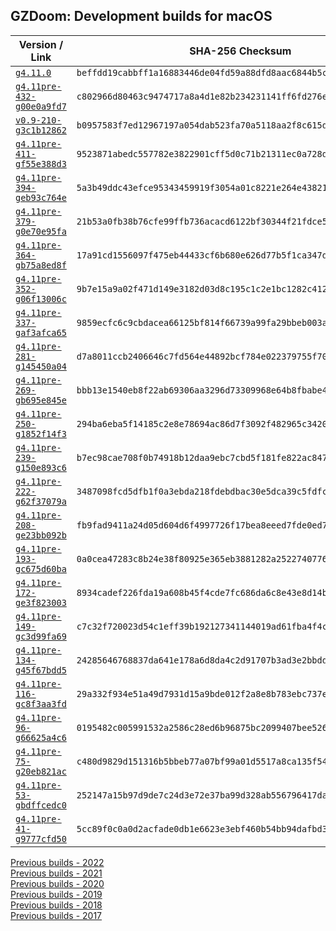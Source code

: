 ## GZDoom: Development builds for macOS

|Version / Link|SHA-256 Checksum|
|---|---|
|[`g4.11.0`](https://github.com/alexey-lysiuk/gzdoom-macos-devbuilds/releases/download/g4.11.0/gzdoom-g4.11.0.zip)|`beffdd19cabbff1a16883446de04fd59a88dfd8aac6844b5ceb568d8227eec76`|
|[`g4.11pre-432-g00e0a9fd7`](https://github.com/alexey-lysiuk/gzdoom-macos-devbuilds/releases/download/g4.11pre-432-g00e0a9fd7/gzdoom-g4.11pre-432-g00e0a9fd7.zip)|`c802966d80463c9474717a8a4d1e82b234231141ff6fd276eb9cba5f1da92790`|
|[`v0.9-210-g3c1b12862`](https://github.com/alexey-lysiuk/gzdoom-macos-devbuilds/releases/download/v0.9-210-g3c1b12862/vkdoom-v0.9-210-g3c1b12862.zip)|`b0957583f7ed12967197a054dab523fa70a5118aa2f8c615d85fbb7fad582520`|
|[`g4.11pre-411-gf55e388d3`](https://github.com/alexey-lysiuk/gzdoom-macos-devbuilds/releases/download/g4.11pre-411-gf55e388d3/gzdoom-g4.11pre-411-gf55e388d3.zip)|`9523871abedc557782e3822901cff5d0c71b21311ec0a728d31ab51d6bf9fd4d`|
|[`g4.11pre-394-geb93c764e`](https://github.com/alexey-lysiuk/gzdoom-macos-devbuilds/releases/download/g4.11pre-394-geb93c764e/gzdoom-g4.11pre-394-geb93c764e.zip)|`5a3b49ddc43efce95343459919f3054a01c8221e264e4382117d1c66e7f3a128`|
|[`g4.11pre-379-g0e70e95fa`](https://github.com/alexey-lysiuk/gzdoom-macos-devbuilds/releases/download/g4.11pre-379-g0e70e95fa/gzdoom-g4.11pre-379-g0e70e95fa.zip)|`21b53a0fb38b76cfe99ffb736acacd6122bf30344f21fdce5182b45909090d71`|
|[`g4.11pre-364-gb75a8ed8f`](https://github.com/alexey-lysiuk/gzdoom-macos-devbuilds/releases/download/g4.11pre-364-gb75a8ed8f/gzdoom-g4.11pre-364-gb75a8ed8f.zip)|`17a91cd1556097f475eb44433cf6b680e626d77b5f1ca347de2daef81f3afbf0`|
|[`g4.11pre-352-g06f13006c`](https://github.com/alexey-lysiuk/gzdoom-macos-devbuilds/releases/download/g4.11pre-352-g06f13006c/gzdoom-g4.11pre-352-g06f13006c.zip)|`9b7e15a9a02f471d149e3182d03d8c195c1c2e1bc1282c4121e694fee33c28cd`|
|[`g4.11pre-337-gaf3afca65`](https://github.com/alexey-lysiuk/gzdoom-macos-devbuilds/releases/download/g4.11pre-337-gaf3afca65/gzdoom-g4.11pre-337-gaf3afca65.zip)|`9859ecfc6c9cbdacea66125bf814f66739a99fa29bbeb003a8fe436a71c175c1`|
|[`g4.11pre-281-g145450a04`](https://github.com/alexey-lysiuk/gzdoom-macos-devbuilds/releases/download/g4.11pre-281-g145450a04/gzdoom-g4.11pre-281-g145450a04.zip)|`d7a8011ccb2406646c7fd564e44892bcf784e022379755f705ede2e508c298be`|
|[`g4.11pre-269-gb695e845e`](https://github.com/alexey-lysiuk/gzdoom-macos-devbuilds/releases/download/g4.11pre-269-gb695e845e/gzdoom-g4.11pre-269-gb695e845e.zip)|`bbb13e1540eb8f22ab69306aa3296d73309968e64b8fbabe4c08aedfe51d8fc7`|
|[`g4.11pre-250-g1852f14f3`](https://github.com/alexey-lysiuk/gzdoom-macos-devbuilds/releases/download/g4.11pre-250-g1852f14f3/gzdoom-g4.11pre-250-g1852f14f3.zip)|`294ba6eba5f14185c2e8e78694ac86d7f3092f482965c342074dd7423b099a87`|
|[`g4.11pre-239-g150e893c6`](https://github.com/alexey-lysiuk/gzdoom-macos-devbuilds/releases/download/g4.11pre-239-g150e893c6/gzdoom-g4.11pre-239-g150e893c6.zip)|`b7ec98cae708f0b74918b12daa9ebc7cbd5f181fe822ac8472cc8546c56f9a11`|
|[`g4.11pre-222-g62f37079a`](https://github.com/alexey-lysiuk/gzdoom-macos-devbuilds/releases/download/g4.11pre-222-g62f37079a/gzdoom-g4.11pre-222-g62f37079a.zip)|`3487098fcd5dfb1f0a3ebda218fdebdbac30e5dca39c5fdfca5a28928f804473`|
|[`g4.11pre-208-ge23bb092b`](https://github.com/alexey-lysiuk/gzdoom-macos-devbuilds/releases/download/g4.11pre-208-ge23bb092b/gzdoom-g4.11pre-208-ge23bb092b.zip)|`fb9fad9411a24d05d604d6f4997726f17bea8eeed7fde0ed7c708cbf57f47ffb`|
|[`g4.11pre-193-gc675d60ba`](https://github.com/alexey-lysiuk/gzdoom-macos-devbuilds/releases/download/g4.11pre-193-gc675d60ba/gzdoom-g4.11pre-193-gc675d60ba.zip)|`0a0cea47283c8b24e38f80925e365eb3881282a25227407763799e26b1018efb`|
|[`g4.11pre-172-ge3f823003`](https://github.com/alexey-lysiuk/gzdoom-macos-devbuilds/releases/download/g4.11pre-172-ge3f823003/gzdoom-g4.11pre-172-ge3f823003.zip)|`8934cadef226fda19a608b45f4cde7fc686da6c8e43e8d14b155109c1a8db0d2`|
|[`g4.11pre-149-gc3d99fa69`](https://github.com/alexey-lysiuk/gzdoom-macos-devbuilds/releases/download/g4.11pre-149-gc3d99fa69/gzdoom-g4.11pre-149-gc3d99fa69.zip)|`c7c32f720023d54c1eff39b192127341144019ad61fba4f4c9038520abcc4dd3`|
|[`g4.11pre-134-g45f67bdd5`](https://github.com/alexey-lysiuk/gzdoom-macos-devbuilds/releases/download/g4.11pre-134-g45f67bdd5/gzdoom-g4.11pre-134-g45f67bdd5.zip)|`24285646768837da641e178a6d8da4c2d91707b3ad3e2bbdd710757cc22adb2f`|
|[`g4.11pre-116-gc8f3aa3fd`](https://github.com/alexey-lysiuk/gzdoom-macos-devbuilds/releases/download/g4.11pre-116-gc8f3aa3fd/gzdoom-g4.11pre-116-gc8f3aa3fd.zip)|`29a332f934e51a49d7931d15a9bde012f2a8e8b783ebc737e78481b292d42660`|
|[`g4.11pre-96-g66625a4c6`](https://github.com/alexey-lysiuk/gzdoom-macos-devbuilds/releases/download/g4.11pre-96-g66625a4c6/gzdoom-g4.11pre-96-g66625a4c6.zip)|`0195482c005991532a2586c28ed6b96875bc2099407bee526ca0a40f7fd4d870`|
|[`g4.11pre-75-g20eb821ac`](https://github.com/alexey-lysiuk/gzdoom-macos-devbuilds/releases/download/g4.11pre-75-g20eb821ac/gzdoom-g4.11pre-75-g20eb821ac.zip)|`c480d9829d151316b5bbeb77a07bf99a01d5517a8ca135f54e2dec641e1fb106`|
|[`g4.11pre-53-gbdffcedc0`](https://github.com/alexey-lysiuk/gzdoom-macos-devbuilds/releases/download/g4.11pre-53-gbdffcedc0/gzdoom-g4.11pre-53-gbdffcedc0.zip)|`252147a15b97d9de7c24d3e72e37ba99d328ab556796417da6d950c33236af4d`|
|[`g4.11pre-41-g9777cfd50`](https://github.com/alexey-lysiuk/gzdoom-macos-devbuilds/releases/download/g4.11pre-41-g9777cfd50/gzdoom-g4.11pre-41-g9777cfd50.zip)|`5cc89f0c0a0d2acfade0db1e6623e3ebf460b54bb94dafbd3948733186932299`|

[Previous builds - 2022](https://github.com/alexey-lysiuk/gzdoom-macos-devbuilds-2022)  
[Previous builds - 2021](https://github.com/alexey-lysiuk/gzdoom-macos-devbuilds-2021)  
[Previous builds - 2020](https://github.com/alexey-lysiuk/gzdoom-macos-devbuilds-2020)  
[Previous builds - 2019](https://github.com/alexey-lysiuk/gzdoom-macos-devbuilds-2019)  
[Previous builds - 2018](https://github.com/alexey-lysiuk/gzdoom-macos-devbuilds-2018)  
[Previous builds - 2017](https://github.com/alexey-lysiuk/gzdoom-macos-devbuilds-2017)
